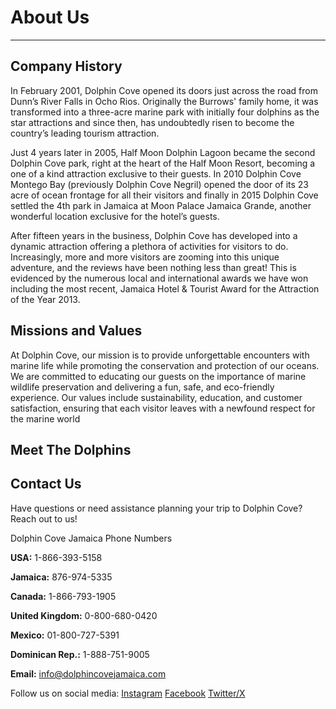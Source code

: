 # About Us
----
## Company History
In February 2001, Dolphin Cove opened its doors just across the road from Dunn’s River Falls in Ocho Rios. Originally the Burrows' family home, it was transformed into a three-acre marine park with initially four dolphins as the star attractions and since then, has undoubtedly risen to become the country’s leading tourism attraction.

Just 4 years later in 2005, Half Moon Dolphin Lagoon became the second Dolphin Cove park, right at the heart of the Half Moon Resort, becoming a one of a kind attraction exclusive to their guests. In 2010 Dolphin Cove Montego Bay (previously Dolphin Cove Negril) opened the door of its 23 acre of ocean frontage for all their visitors and finally in 2015 Dolphin Cove settled the 4th park in Jamaica at Moon Palace Jamaica Grande, another wonderful location exclusive for the hotel’s guests.

After fifteen years in the business, Dolphin Cove has developed into a dynamic attraction offering a plethora of activities for visitors to do. Increasingly, more and more visitors are zooming into this unique adventure, and the reviews have been nothing less than great! This is evidenced by the numerous local and international awards we have won including the most recent, Jamaica Hotel & Tourist Award for the Attraction of the Year 2013.

## Missions and Values
At Dolphin Cove, our mission is to provide unforgettable encounters with marine life while promoting the conservation and protection of our oceans. We are committed to educating our guests on the importance of marine wildlife preservation and delivering a fun, safe, and eco-friendly experience. Our values include sustainability, education, and customer satisfaction, ensuring that each visitor leaves with a newfound respect for the marine world

## Meet The Dolphins

## Contact Us
Have questions or need assistance planning your trip to Dolphin Cove? Reach out to us!

Dolphin Cove Jamaica Phone Numbers


**USA:**
1-866-393-5158

**Jamaica:**
876-974-5335

**Canada:**
1-866-793-1905

**United Kingdom:**
0-800-680-0420

**Mexico:**
01-800-727-5391

**Dominican Rep.:**
1-888-751-9005

**Email:** info@dolphincovejamaica.com

Follow us on social media: [Instagram](https://www.instagram.com/dolphincovejamaica?igshid=NmNmNjAwNzg%3D) [Facebook](https://www.facebook.com/DolphinCove/) [Twitter/X](https://twitter.com/dolphincovejm?lang=en)

